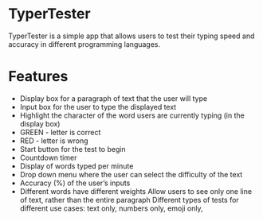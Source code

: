 # TyperTester
TyperTester is a simple app that allows users to test their typing speed and accuracy in different programming languages.

# Features
* Display box for a paragraph of text that the user will type
* Input box for the user to type the displayed text
* Highlight the character of the word users are currently typing (in the display box)
* GREEN - letter is correct
* RED - letter is wrong
* Start button for the test to begin
* Countdown timer
* Display of words typed per minute
* Drop down menu where the user can select the difficulty of the text
* Accuracy (%) of the user’s inputs
* Different words have different weights
Allow users to see only one line of text, rather than the entire paragraph
Different types of tests for different use cases: text only, numbers only, emoji only, 

